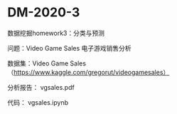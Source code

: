 # DM-2020-3

数据挖掘homework3：分类与预测

问题：Video Game Sales 电子游戏销售分析

数据集：Video Game Sales （https://www.kaggle.com/gregorut/videogamesales）

分析报告： vgsales.pdf

代码： vgsales.ipynb
